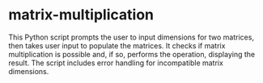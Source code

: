 # matrix-multiplication
This Python script prompts the user to input dimensions for two matrices, then takes user input to populate the matrices. It checks if matrix multiplication is possible and, if so, performs the operation, displaying the result. The script includes error handling for incompatible matrix dimensions.
